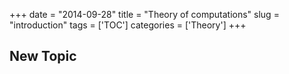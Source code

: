 +++ 
date = "2014-09-28"
title = "Theory of computations"
slug = "introduction" 
tags = ['TOC']
categories = ['Theory']
+++

## New Topic